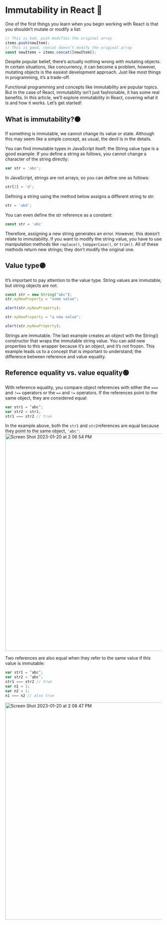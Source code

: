 # Immutability in React 📌

One of the first things you learn when you begin working with React is that you shouldn’t mutate or modify a list:

```javascript
// This is bad, push modifies the original array
items.push(newItem);
// This is good, concat doesn’t modify the original array
const newItems = items.concat([newItem]);
```
Despite popular belief, there’s actually nothing wrong with mutating objects. In certain situations, like concurrency, it can become a problem, however, mutating objects is the easiest development approach. Just like most things in programming, it’s a trade-off.

Functional programming and concepts like immutability are popular topics. But in the case of React, immutability isn’t just fashionable, it has some real benefits. In this article, we’ll explore immutability in React, covering what it is and how it works. Let’s get started!

## <b>What is immutability?🟠</b>

If something is immutable, we cannot change its value or state. Although this may seem like a simple concept, as usual, the devil is in the details.

You can find immutable types in JavaScript itself; the String value type is a good example. If you define a string as follows, you cannot change a character of the string directly:

```javascript
var str = 'abc';
```
In JavaScript, strings are not arrays, so you can define one as follows:

```javascript
str[2] = 'd';
```
Defining a string using the method below assigns a different string to str:
```javascript
str = 'abd';
```
You can even define the str reference as a constant:
```javascript
const str = 'abc'
```
Therefore, assigning a new string generates an error. However, this doesn’t relate to immutability. If you want to modify the string value, you have to use manipulation methods like <code>replace()</code>, <code>toUpperCase()</code>, or <code>trim()</code>. All of these methods return new strings; they don’t modify the original one.

## <b>Value type🟣</b>

It’s important to pay attention to the value type. String values are immutable, but string objects are not.

```javascript
const str = new String("abc");
str.myNewProperty = "some value";

alert(str.myNewProperty);

str.myNewProperty = "a new value";

alert(str.myNewProperty);
```
Strings are immutable. The last example creates an object with the String() constructor that wraps the immutable string value. You can add new properties to this wrapper because it’s an object, and it’s not frozen. This example leads us to a concept that is important to understand; the difference between reference and value equality.

## <b>Reference equality vs. value equality🟢</b>

With reference equality, you compare object references with either the <code>===</code> and <code>!==</code> operators or the <code>==</code> and <code>!=</code> operators. If the references point to the same object, they are considered equal:

```javascript
var str1 = ‘abc’;
var str2 = str1;
str1 === str2 // true
```
In the example above, both the <code>str1</code> and <code>str2</code>references are equal because they point to the same object, <code>'abc'</code>:
<img width="700" alt="Screen Shot 2023-01-20 at 2 06 54 PM" src="https://user-images.githubusercontent.com/96326525/213646878-b040cbac-f16c-4b26-80d2-a11cbb55fedd.png">

Two references are also equal when they refer to the same value if this value is immutable:

```javascript
var str1 = ‘abc’;
var str2 = ‘abc’;
str1 === str2 // true
var n1 = 1;
var n2 = 1;
n1 === n2 // also true
```
<img width="699" alt="Screen Shot 2023-01-20 at 2 08 47 PM" src="https://user-images.githubusercontent.com/96326525/213647083-594db53c-73a2-408b-924e-17d74f57c53d.png">
